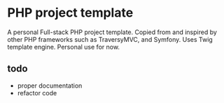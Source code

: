 # PHP project template

A personal Full-stack PHP project template. Copied from and inspired by other PHP frameworks such as TraversyMVC, and Symfony. Uses Twig template engine. Personal use for now.

## todo 
* proper documentation
* refactor code